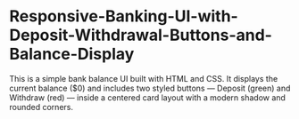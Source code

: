 # Responsive-Banking-UI-with-Deposit-Withdrawal-Buttons-and-Balance-Display
This is a simple bank balance UI built with HTML and CSS. It displays the current balance ($0) and includes two styled buttons — Deposit (green) and Withdraw (red) — inside a centered card layout with a modern shadow and rounded corners.
